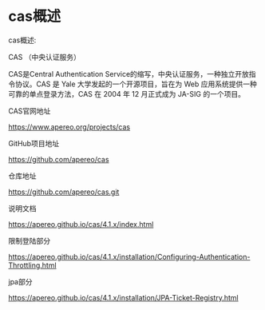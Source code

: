 # cas概述

cas概述:

CAS （中央认证服务）

CAS是Central Authentication Service的缩写，中央认证服务，一种独立开放指令协议。CAS 是 Yale 大学发起的一个开源项目，旨在为 Web 应用系统提供一种可靠的单点登录方法，CAS 在 2004 年 12 月正式成为 JA-SIG 的一个项目。



CAS官网地址

<https://www.apereo.org/projects/cas>

GitHub项目地址

<https://github.com/apereo/cas>

仓库地址

<https://github.com/apereo/cas.git>

说明文档

<https://apereo.github.io/cas/4.1.x/index.html>

限制登陆部分

<https://apereo.github.io/cas/4.1.x/installation/Configuring-Authentication-Throttling.html>

jpa部分

<https://apereo.github.io/cas/4.1.x/installation/JPA-Ticket-Registry.html>